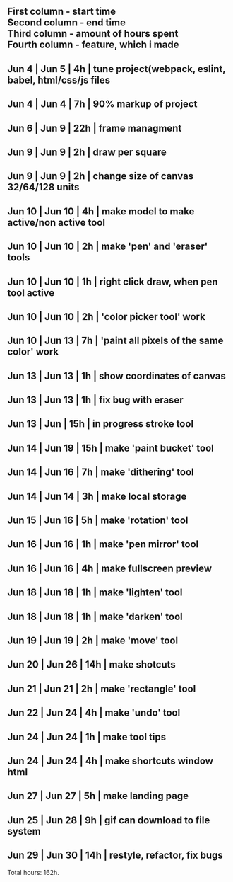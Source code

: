 First column - start time<br>
Second column - end time<br>
Third column - amount of hours spent<br>
Fourth column - feature, which i made<br>
 -------------------------------------------------------------------------------
  Jun 4    |  Jun 5   |	    4h	   | tune project(webpack, eslint, babel, html/css/js files
 ------------------------------------------------------------------------------- 
  Jun 4    |  Jun 4   |     7h     | 90% markup of project
 -------------------------------------------------------------------------------
  Jun 6    |  Jun 9   |     22h    | frame managment
 -------------------------------------------------------------------------------
  Jun 9    |  Jun 9   |     2h     | draw per square
 -------------------------------------------------------------------------------
  Jun 9    |  Jun 9   |     2h     | change size of canvas 32/64/128 units
 -------------------------------------------------------------------------------
  Jun 10   |  Jun 10  |     4h     | make model to make active/non active tool
 -------------------------------------------------------------------------------
  Jun 10   |  Jun 10  |     2h     | make 'pen' and 'eraser' tools
 -------------------------------------------------------------------------------
  Jun 10   |  Jun 10  |     1h     | right click draw, when pen tool active
 -------------------------------------------------------------------------------
  Jun 10   |  Jun 10  |     2h     | 'color picker tool' work	
 -------------------------------------------------------------------------------
  Jun 10   |  Jun 13  |     7h     | 'paint all pixels of the same color' work	
 -------------------------------------------------------------------------------
  Jun 13   |  Jun 13  |     1h     | show coordinates of canvas
 -------------------------------------------------------------------------------
  Jun 13   |  Jun 13  |     1h     | fix bug with eraser
 -------------------------------------------------------------------------------
  Jun 13   |  Jun     |     15h    | in progress stroke tool
 -------------------------------------------------------------------------------
  Jun 14   |  Jun 19  |     15h    | make 'paint bucket' tool
 -------------------------------------------------------------------------------
  Jun 14   |  Jun 16  |     7h     | make 'dithering' tool
 -------------------------------------------------------------------------------
  Jun 14   |  Jun 14  |     3h     | make local storage
 -------------------------------------------------------------------------------
  Jun 15   |  Jun 16  |     5h     | make 'rotation' tool
 -------------------------------------------------------------------------------
  Jun 16   |  Jun 16  |     1h     | make 'pen mirror' tool
 -------------------------------------------------------------------------------
  Jun 16   |  Jun 16  |     4h     | make fullscreen preview
 -------------------------------------------------------------------------------
  Jun 18   |  Jun 18  |     1h     | make 'lighten' tool
 -------------------------------------------------------------------------------
  Jun 18   |  Jun 18  |     1h     | make 'darken' tool
 -------------------------------------------------------------------------------
  Jun 19   |  Jun 19  |     2h     | make 'move' tool
 -------------------------------------------------------------------------------
  Jun 20   |  Jun 26  |     14h    | make shotcuts
 -------------------------------------------------------------------------------
  Jun 21   |  Jun 21  |     2h     | make 'rectangle' tool
 -------------------------------------------------------------------------------
  Jun 22   |  Jun 24  |     4h     | make 'undo' tool
 -------------------------------------------------------------------------------
  Jun 24   |  Jun 24  |     1h     | make tool tips
 -------------------------------------------------------------------------------
  Jun 24   |  Jun 24  |     4h     | make shortcuts window html
 -------------------------------------------------------------------------------
  Jun 27   |  Jun 27  |     5h     | make landing page
 -------------------------------------------------------------------------------
  Jun 25   |  Jun 28  |     9h     | gif can download to file system
 -------------------------------------------------------------------------------
  Jun 29   |  Jun 30  |     14h     | restyle, refactor, fix bugs
 -------------------------------------------------------------------------------
  Total hours: 162h.
